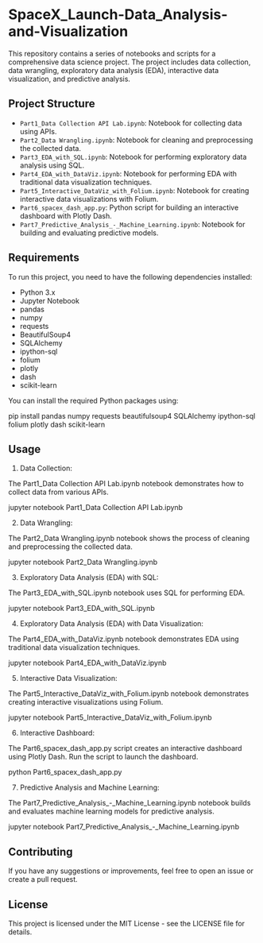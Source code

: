 # SpaceX_Launch-Data_Analysis-and-Visualization

This repository contains a series of notebooks and scripts for a comprehensive data science project. The project includes data collection, data wrangling, exploratory data analysis (EDA), interactive data visualization, and predictive analysis.

## Project Structure

- `Part1_Data Collection API Lab.ipynb`: Notebook for collecting data using APIs.
- `Part2_Data Wrangling.ipynb`: Notebook for cleaning and preprocessing the collected data.
- `Part3_EDA_with_SQL.ipynb`: Notebook for performing exploratory data analysis using SQL.
- `Part4_EDA_with_DataViz.ipynb`: Notebook for performing EDA with traditional data visualization techniques.
- `Part5_Interactive_DataViz_with_Folium.ipynb`: Notebook for creating interactive data visualizations with Folium.
- `Part6_spacex_dash_app.py`: Python script for building an interactive dashboard with Plotly Dash.
- `Part7_Predictive_Analysis_-_Machine_Learning.ipynb`: Notebook for building and evaluating predictive models.

## Requirements

To run this project, you need to have the following dependencies installed:

- Python 3.x
- Jupyter Notebook
- pandas
- numpy
- requests
- BeautifulSoup4
- SQLAlchemy
- ipython-sql
- folium
- plotly
- dash
- scikit-learn

You can install the required Python packages using:


pip install pandas numpy requests beautifulsoup4 SQLAlchemy ipython-sql folium plotly dash scikit-learn

## Usage
1. Data Collection:

The Part1_Data Collection API Lab.ipynb notebook demonstrates how to collect data from various APIs.

jupyter notebook Part1_Data Collection API Lab.ipynb

2. Data Wrangling:

The Part2_Data Wrangling.ipynb notebook shows the process of cleaning and preprocessing the collected data.

jupyter notebook Part2_Data Wrangling.ipynb

3. Exploratory Data Analysis (EDA) with SQL:

The Part3_EDA_with_SQL.ipynb notebook uses SQL for performing EDA.

jupyter notebook Part3_EDA_with_SQL.ipynb

4. Exploratory Data Analysis (EDA) with Data Visualization:

The Part4_EDA_with_DataViz.ipynb notebook demonstrates EDA using traditional data visualization techniques.

jupyter notebook Part4_EDA_with_DataViz.ipynb

5. Interactive Data Visualization:

The Part5_Interactive_DataViz_with_Folium.ipynb notebook demonstrates creating interactive visualizations using Folium.

jupyter notebook Part5_Interactive_DataViz_with_Folium.ipynb

6. Interactive Dashboard:

The Part6_spacex_dash_app.py script creates an interactive dashboard using Plotly Dash. Run the script to launch the dashboard.

python Part6_spacex_dash_app.py

7. Predictive Analysis and Machine Learning:

The Part7_Predictive_Analysis_-_Machine_Learning.ipynb notebook builds and evaluates machine learning models for predictive analysis.

jupyter notebook Part7_Predictive_Analysis_-_Machine_Learning.ipynb

## Contributing
If you have any suggestions or improvements, feel free to open an issue or create a pull request.

## License
This project is licensed under the MIT License - see the LICENSE file for details.
